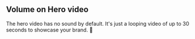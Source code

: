 ## Volume on Hero video

The hero video has no sound by default. It's just a looping video of up to 30 seconds to showcase your brand. 🙂